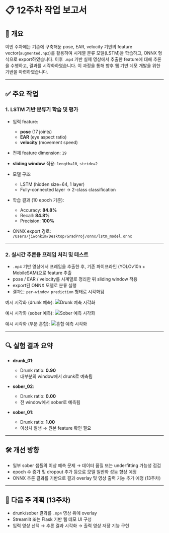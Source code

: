 # 📋 12주차 작업 보고서

## 🧩 개요

이번 주차에는 기존에 구축해둔 pose, EAR, velocity 기반의 feature vector(`augmented.npz`)를 활용하여 시계열 분류 모델(LSTM)을 학습하고, ONNX 형식으로 export하였습니다. 이후 `.mp4` 기반 실제 영상에서 추출한 feature에 대해 추론을 수행하고, 결과를 시각화하였습니다. 이 과정을 통해 향후 웹 기반 데모 개발을 위한 기반을 마련하였습니다.

---

## ✅ 주요 작업

### 1. LSTM 기반 분류기 학습 및 평가

- 입력 feature:  
  - **pose** (17 joints)  
  - **EAR** (eye aspect ratio)  
  - **velocity** (movement speed)  
- 전체 feature dimension: `19`
- **sliding window** 적용: `length=10`, `stride=2`
- 모델 구조:
  - LSTM (hidden size=64, 1 layer)
  - Fully-connected layer → 2-class classification
- 학습 결과 (10 epoch 기준):
  - Accuracy: **84.8%**
  - Recall: **84.8%**
  - Precision: **100%**

- ONNX export 경로:
  `/Users/jiwonkim/Desktop/GradProj/onnx/lstm_model.onnx`

---

### 2. 실시간 추론용 프레임 처리 및 테스트

- `.mp4` 기반 영상에서 프레임을 추출한 후, 기존 파이프라인 (YOLOv10n + MobileSAM)으로 feature 추출
- pose / EAR / velocity를 시계열로 정리한 뒤 sliding window 적용
- export된 ONNX 모델로 분류 실행
- 결과는 `per-window prediction` 형태로 시각화됨

예시 시각화 (drunk 예측):
![Drunk 예측 시각화](./images/drunk_sample.jpeg)

예시 시각화 (sober 예측):
![Sober 예측 시각화](./images/sober_sample.jpeg)

예시 시각화 (부분 혼합):
![혼합 예측 시각화](./images/mixed_sample.jpeg)

---

## 🔍 실험 결과 요약

- **drunk_01**:
  - Drunk ratio: **0.90**
  - 대부분의 window에서 drunk로 예측됨

- **sober_02**:
  - Drunk ratio: **0.00**
  - 전 window에서 sober로 예측됨

- **sober_01**:
  - Drunk ratio: **1.00**
  - 이상치 발생 → 원본 feature 확인 필요

---

## 🛠️ 개선 방향

- 일부 sober 샘플의 이상 예측 문제 → 데이터 품질 또는 underfitting 가능성 점검
- epoch 수 증가 및 dropout 추가 등으로 모델 일반화 성능 향상 예정
- ONNX 추론 결과를 기반으로 결과 overlay 및 영상 출력 기능 추가 예정 (13주차)

---

## 🎯 다음 주 계획 (13주차)

- drunk/sober 결과를 `.mp4` 영상 위에 overlay
- Streamlit 또는 Flask 기반 웹 데모 UI 구성
- 입력 영상 선택 → 추론 결과 시각화 → 출력 영상 저장 기능 구현
